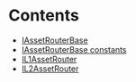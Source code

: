 # Contents

- [IAssetRouterBase](IAssetRouterBase.sol/interface.IAssetRouterBase.md)
- [IAssetRouterBase constants](IAssetRouterBase.sol/constants.IAssetRouterBase.md)
- [IL1AssetRouter](IL1AssetRouter.sol/interface.IL1AssetRouter.md)
- [IL2AssetRouter](IL2AssetRouter.sol/interface.IL2AssetRouter.md)
